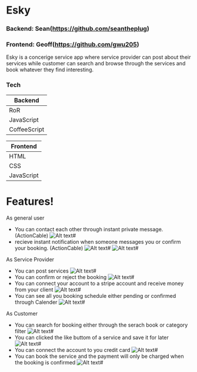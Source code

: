 # Esky

### Backend: Sean(https://github.com/seantheplug) 
### Frontend: Geoff(https://github.com/gwu205)

Esky is a concerige service app where service provider can post about their services while customer can search and browse through the services and book whatever they find interesting.

### Tech
| Backend |  
| ------ | 
| RoR |  
| JavaScript |  
| CoffeeScript |  

| Frontend |  
| ------ | 
| HTML |  
| CSS |  
| JavaScript |  

# Features!
As general user
  - You can contact each other through instant private message. (ActionCable)
  ![Alt text](app/assets/images/message_example.png?raw=true "Title")#
  - recieve instant notification when someone messages you or confirm your booking. (ActionCable)
  ![Alt text](app/assets/images/notification_example.png?raw=true "Title")#
  ![Alt text](app/assets/images/notifications_view.png?raw=true "Title")#
  
As Service Provider
  - You can post services 
  ![Alt text](app/assets/images/add_service.png?raw=true "Title")#
  - You can confirm or reject the booking
  ![Alt text](app/assets/images/confirmed_booking.png?raw=true "Title")#
  - You can connect your account to a stripe account and receive money from your client
  ![Alt text](app/assets/images/connect_to_stripe_connect.png?raw=true "Title")#
  - You can see all you booking schedule either pending or confirmed through Calender
  ![Alt text](app/assets/images/schedule_example.png?raw=true "Title")#
  
As Customer 
  - You can search for booking either through the serach book or category filter
  ![Alt text](app/assets/images/search_example.png?raw=true "Title")#
  - You can clicked the like buttom of a service and save it for later 
  ![Alt text](app/assets/images/like_feature_example.png?raw=true "Title")#
  - You can connect the account to you credit card 
  ![Alt text](app/assets/images/credit_card_example.png?raw=true "Title")#
  - You can book the service and the payment will only be charged when the booking is confirmed
  ![Alt text](app/assets/images/customer_booking.png?raw=true "Title")#
 











